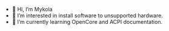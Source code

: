 - 👋 Hi, I’m Mykola
- 👀 I’m interested in install software to unsupported hardware.
- 🌱 I’m currently learning OpenCore and ACPI documentation.


<!---
yanpol199/yanpol199 is a ✨ special ✨ repository because its `README.md` (this file) appears on your GitHub profile.
You can click the Preview link to take a look at your changes.
--->
